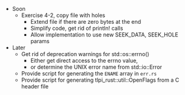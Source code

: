 - Soon
  - Exercise 4-2, copy file with holes
    - Extend file if there are zero bytes at the end
    - Simplify code, get rid of println! calls
    - Allow implementation to use new SEEK_DATA, SEEK_HOLE params
- Later
  - Get rid of deprecation warnings for std::os::errno()
    - Either get direct access to the errno value,
    - or determine the UNIX error name from std::io::Error
  - Provide script for generating the `ENAME` array in `err.rs`
  - Provide script for generating tlpi_rust::util::OpenFlags from a C header file
